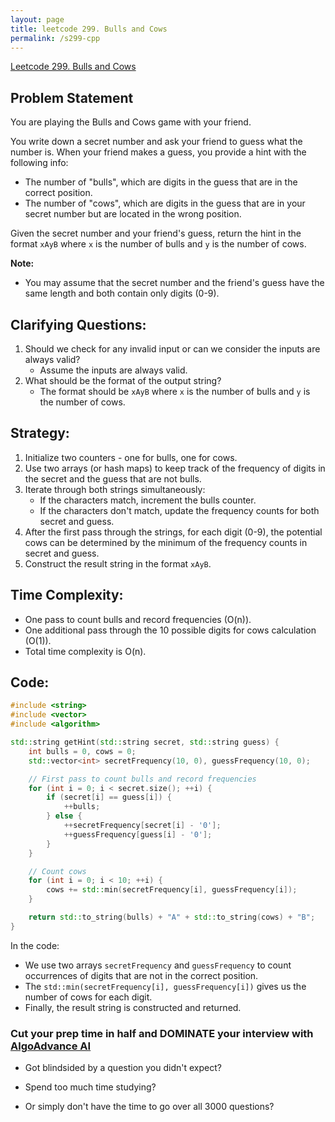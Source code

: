 ```yaml
---
layout: page
title: leetcode 299. Bulls and Cows
permalink: /s299-cpp
---
```

[Leetcode 299. Bulls and Cows](https://algoadvance.github.io/algoadvance/l299)
## Problem Statement

You are playing the Bulls and Cows game with your friend.

You write down a secret number and ask your friend to guess what the number is. When your friend makes a guess, you provide a hint with the following info:
- The number of "bulls", which are digits in the guess that are in the correct position.
- The number of "cows", which are digits in the guess that are in your secret number but are located in the wrong position.

Given the secret number and your friend's guess, return the hint in the format `xAyB` where `x` is the number of bulls and `y` is the number of cows.

**Note:**

- You may assume that the secret number and the friend's guess have the same length and both contain only digits (0-9).

## Clarifying Questions:

1. Should we check for any invalid input or can we consider the inputs are always valid?
   - Assume the inputs are always valid.
2. What should be the format of the output string?
   - The format should be `xAyB` where `x` is the number of bulls and `y` is the number of cows.

## Strategy:

1. Initialize two counters - one for bulls, one for cows.
2. Use two arrays (or hash maps) to keep track of the frequency of digits in the secret and the guess that are not bulls.
3. Iterate through both strings simultaneously:
    - If the characters match, increment the bulls counter.
    - If the characters don't match, update the frequency counts for both secret and guess.
4. After the first pass through the strings, for each digit (0-9), the potential cows can be determined by the minimum of the frequency counts in secret and guess.
5. Construct the result string in the format `xAyB`.

## Time Complexity:

- One pass to count bulls and record frequencies (O(n)).
- One additional pass through the 10 possible digits for cows calculation (O(1)).
- Total time complexity is O(n).

## Code:

```cpp
#include <string>
#include <vector>
#include <algorithm>

std::string getHint(std::string secret, std::string guess) {
    int bulls = 0, cows = 0;
    std::vector<int> secretFrequency(10, 0), guessFrequency(10, 0);

    // First pass to count bulls and record frequencies
    for (int i = 0; i < secret.size(); ++i) {
        if (secret[i] == guess[i]) {
            ++bulls;
        } else {
            ++secretFrequency[secret[i] - '0'];
            ++guessFrequency[guess[i] - '0'];
        }
    }

    // Count cows
    for (int i = 0; i < 10; ++i) {
        cows += std::min(secretFrequency[i], guessFrequency[i]);
    }

    return std::to_string(bulls) + "A" + std::to_string(cows) + "B";
}
```

In the code:
- We use two arrays `secretFrequency` and `guessFrequency` to count occurrences of digits that are not in the correct position.
- The `std::min(secretFrequency[i], guessFrequency[i])` gives us the number of cows for each digit.
- Finally, the result string is constructed and returned.


### Cut your prep time in half and DOMINATE your interview with [AlgoAdvance AI](https://algoAdvance.com)

- Got blindsided by a question you didn't expect?

- Spend too much time studying?

- Or simply don't have the time to go over all 3000 questions?

